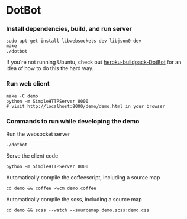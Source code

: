 DotBot
======

### Install dependencies, build, and run server
```
sudo apt-get install libwebsockets-dev libjson0-dev
make
./dotbot
```
If you're not running Ubuntu, check out [heroku-buildpack-DotBot](https://github.com/nejstastnejsistene/heroku-buildpack-DotBot) for an idea of how to do this the hard way.

### Run web client
```
make -C demo
python -m SimpleHTTPServer 8000
# visit http://localhost:8000/demo/demo.html in your browser
```

### Commands to run while developing the demo

Run the websocket server

```
./dotbot
```
Serve the client code

```
python -m SimpleHTTPServer 8000
```

Automatically compile the coffeescript, including a source map

```
cd demo && coffee -wcm demo.coffee
```

Automatically compile the scss, including a source map

```
cd demo && scss --watch --sourcemap demo.scss:demo.css
```
